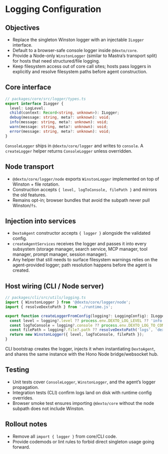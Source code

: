 # Logging Configuration

## Objectives
- Replace the singleton Winston logger with an injectable `ILogger` interface.
- Default to a browser-safe console logger inside `@dexto/core`.
- Provide a Node-only `WinstonLogger` (similar to Mastra’s transport split) for hosts that need structured/file logging.
- Keep filesystem access out of core call sites; hosts pass loggers in explicitly and resolve filesystem paths before agent construction.

## Core interface
```ts
// packages/core/src/logger/types.ts
export interface ILogger {
  level: LogLevel;
  child(context: Record<string, unknown>): ILogger;
  debug(message: string, meta?: unknown): void;
  info(message: string, meta?: unknown): void;
  warn(message: string, meta?: unknown): void;
  error(message: string, meta?: unknown): void;
}
```

`ConsoleLogger` ships in `@dexto/core/logger` and writes to `console`. A `createLogger` helper returns `ConsoleLogger` unless overridden.

## Node transport
- `@dexto/core/logger/node` exports `WinstonLogger` implemented on top of Winston + file rotation.
- Construction accepts `{ level, logToConsole, filePath }` and mirrors the old features.
- Remains opt-in; browser bundles that avoid the subpath never pull Winston/`fs`.

## Injection into services
- `DextoAgent` constructor accepts `{ logger }` alongside the validated config.
- `createAgentServices` receives the logger and passes it into every subsystem (storage manager, search service, MCP manager, tool manager, prompt manager, session manager).
- Any helper that still needs to surface filesystem warnings relies on the agent-provided logger; path resolution happens before the agent is created.

## Host wiring (CLI / Node server)
```ts
// packages/cli/src/utils/logging.ts
import { WinstonLogger } from '@dexto/core/logger/node';
import { resolveDextoPath } from './runtime.js';

export function createLoggerFromConfig(logging?: LoggingConfig): ILogger {
  const level = logging?.level ?? process.env.DEXTO_LOG_LEVEL ?? 'info';
  const logToConsole = logging?.console ?? process.env.DEXTO_LOG_TO_CONSOLE === 'true';
  const filePath = logging?.file?.path ?? resolveDextoPath('logs', 'dexto.log');
  return new WinstonLogger({ level, logToConsole, filePath });
}
```

CLI bootstrap creates the logger, injects it when instantiating `DextoAgent`, and shares the same instance with the Hono Node bridge/websocket hub.

## Testing
- Unit tests cover `ConsoleLogger`, `WinstonLogger`, and the agent’s logger propagation.
- Integration tests (CLI) confirm logs land on disk with runtime config overrides.
- Browser smoke test ensures importing `@dexto/core` without the node subpath does not include Winston.

## Rollout notes
- Remove all `import { logger }` from core/CLI code.
- Provide codemods or lint rules to forbid direct singleton usage going forward.
